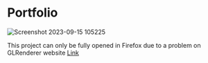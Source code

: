 # Portfolio
![Screenshot 2023-09-15 105225](https://github.com/PreawMontha/Portfolio/assets/117275084/b3f61a78-4ac5-43a2-aae8-fbba3dc9db66)

This project can only be fully opened in Firefox due to a problem on GLRenderer website
[Link]( https://6503f6534cfee1547b3c11dc--warm-zuccutto-410509.netlify.app/)
